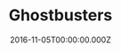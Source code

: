 ---
title: "Ghostbusters"
year: 2016
date: 2016-11-05T00:00:00.000Z
permalink: /almanac/movies/2016-11-05-ghostbusters/index.html
rating: 3
tmdbid: 43074
---